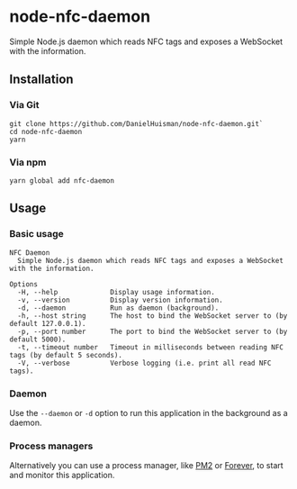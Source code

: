 # node-nfc-daemon

Simple Node.js daemon which reads NFC tags and exposes a WebSocket with the information.

## Installation
### Via Git
```
git clone https://github.com/DanielHuisman/node-nfc-daemon.git`
cd node-nfc-daemon
yarn
```

### Via npm
```
yarn global add nfc-daemon
```

## Usage
### Basic usage
```
NFC Daemon
  Simple Node.js daemon which reads NFC tags and exposes a WebSocket with the information.

Options
  -H, --help             Display usage information.
  -v, --version          Display version information.
  -d, --daemon           Run as daemon (background).
  -h, --host string      The host to bind the WebSocket server to (by default 127.0.0.1).
  -p, --port number      The port to bind the WebSocket server to (by default 5000).
  -t, --timeout number   Timeout in milliseconds between reading NFC tags (by default 5 seconds).
  -V, --verbose          Verbose logging (i.e. print all read NFC tags).
```

### Daemon
Use the `--daemon` or `-d` option to run this application in the background as a daemon.

### Process managers
Alternatively you can use a process manager, like [PM2](https://github.com/Unitech/pm2) or [Forever](https://github.com/foreverjs/forever), to start and monitor this application.
